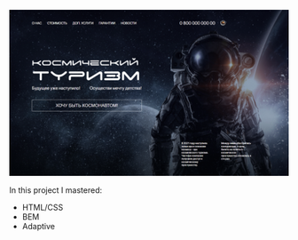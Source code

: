   ![](https://github.com/factvlad/Space/blob/master/images/space-market.png)
  
  In this project I mastered:
 - HTML/CSS
 - BEM
 - Adaptive
